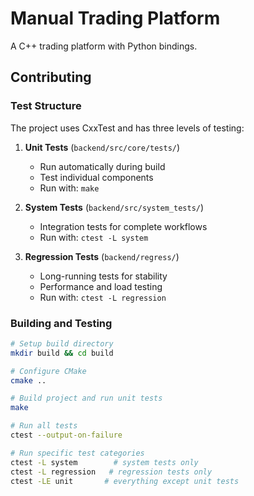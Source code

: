 # Manual Trading Platform

A C++ trading platform with Python bindings.

## Contributing

### Test Structure
The project uses CxxTest and has three levels of testing:

1. **Unit Tests** (`backend/src/core/tests/`)
   - Run automatically during build
   - Test individual components
   - Run with: `make`

2. **System Tests** (`backend/src/system_tests/`)
   - Integration tests for complete workflows
   - Run with: `ctest -L system`

3. **Regression Tests** (`backend/regress/`)
   - Long-running tests for stability
   - Performance and load testing
   - Run with: `ctest -L regression`

### Building and Testing

```bash
# Setup build directory
mkdir build && cd build

# Configure CMake
cmake ..

# Build project and run unit tests
make

# Run all tests
ctest --output-on-failure

# Run specific test categories
ctest -L system        # system tests only
ctest -L regression   # regression tests only
ctest -LE unit       # everything except unit tests
```
